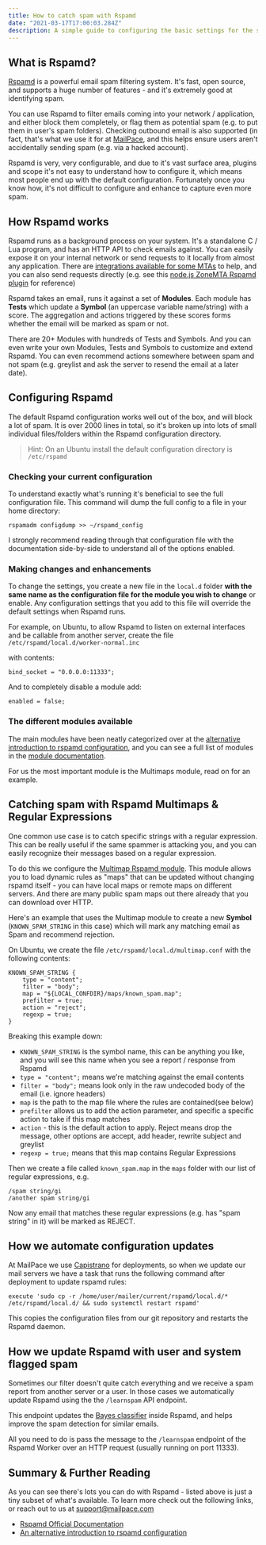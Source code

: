 ```yaml
---
title: How to catch spam with Rspamd
date: "2021-03-17T17:00:03.284Z"
description: A simple guide to configuring the basic settings for the spam filtering system Rspamd
---
```


## What is Rspamd?

[Rspamd](https://rspamd.com/) is a powerful email spam filtering system. It's fast, open source, and supports a huge number of features - and it's extremely good at identifying spam.

You can use Rspamd to filter emails coming into your network / application, and either block them completely, or flag them as potential spam (e.g. to put them in user's spam folders). Checking outbound email is also supported (in fact, that's what we use it for at [MailPace](https://mailpace.com), and this helps ensure users aren't accidentally sending spam (e.g. via a hacked account).

Rspamd is very, very configurable, and due to it's vast surface area, plugins and scope it's not easy to understand how to configure it, which means most people end up with the default configuration. Fortunately once you know how, it's not difficult to configure and enhance to capture even more spam.

## How Rspamd works

Rspamd runs as a background process on your system. It's a standalone C / Lua program, and has an HTTP API to check emails against. You can easily expose it on your internal network or send requests to it locally from almost any application. There are [integrations available for some MTAs](https://rspamd.com/doc/integration.html) to help, and you can also send requests directly (e.g. see this [node.js ZoneMTA Rspamd plugin](https://github.com/zone-eu/zone-mta/tree/8b8efd9f5b5365e1408a9a4fef6c630469506cf1/plugins/core/rspamd) for reference)

Rspamd takes an email, runs it against a set of **Modules**. Each module has **Tests** which update a **Symbol** (an uppercase variable name/string) with a score. The aggregation and actions triggered by these scores forms whether the email will be marked as spam or not.

There are 20+ Modules with hundreds of Tests and Symbols. And you can even write your own Modules, Tests and Symbols to customize and extend Rspamd. You can even recommend actions somewhere between spam and not spam (e.g. greylist and ask the server to resend the email at a later date).

## Configuring Rspamd

The default Rspamd configuration works well out of the box, and will block a lot of spam. It is over 2000 lines in total, so it's broken up into lots of small individual files/folders within the Rspamd configuration directory.

> Hint: On an Ubuntu install the default configuration directory is `/etc/rspamd`

### Checking your current configuration

To understand exactly what's running it's beneficial to see the full configuration file. This command will dump the full config to a file in your home directory:

`rspamadm configdump >> ~/rspamd_config`

I strongly recommend reading through that configuration file with the documentation side-by-side to understand all of the options enabled.

### Making changes and enhancements

To change the settings, you create a new file in the `local.d` folder **with the same name as the configuration file for the module you wish to change** or enable. Any configuration settings that you add to this file will override the default settings when Rspamd runs.

For example, on Ubuntu, to allow Rspamd to listen on external interfaces and be callable from another server, create the file `/etc/rspamd/local.d/worker-normal.inc`

with contents:

```
bind_socket = "0.0.0.0:11333";
```

And to completely disable a module add:

```
enabled = false;
```

### The different modules available

The main modules have been neatly categorized over at the [alternative introduction to rspamd configuration](https://www.0xf8.org/2018/05/an-alternative-introduction-to-rspamd-configuration-modules/), and you can see a full list of modules in the [module documentation](https://rspamd.com/doc/modules/).

For us the most important module is the Multimaps module, read on for an example.

## Catching spam with Rspamd Multimaps & Regular Expressions

One common use case is to catch specific strings with a regular expression. This can be really useful if the same spammer is attacking you, and you can easily recognize their messages based on a regular expression.

To do this we configure the [Multimap Rspamd module](https://rspamd.com/doc/modules/multimap.html). This module allows you to load dynamic rules as "maps" that can be updated without changing rspamd itself - you can have local maps or remote maps on different servers. And there are many public spam maps out there already that you can download over HTTP.

Here's an example that uses the Multimap module to create a new **Symbol** (`KNOWN_SPAM_STRING` in this case) which will mark any matching email as Spam and recommend rejection.

On Ubuntu, we create the file `/etc/rspamd/local.d/multimap.conf` with the following contents:

```
KNOWN_SPAM_STRING {
    type = "content";
    filter = "body";
    map = "${LOCAL_CONFDIR}/maps/known_spam.map";
    prefilter = true;
    action = "reject";
    regexp = true;
}
```
Breaking this example down:

- `KNOWN_SPAM_STRING` is the symbol name, this can be anything you like, and you will see this name when you see a report / response from Rspamd
- `type = "content";` means we're matching against the email contents
- `filter = "body";` means look only in the raw undecoded body of the email (i.e. ignore headers)
- `map` is the path to the map file where the rules are contained(see below)
- `prefilter` allows us to add the action parameter, and specific a specific action to take if this map matches
- `action` - this is the default action to apply. Reject means drop the message, other options are accept, add header, rewrite subject and greylist
- `regexp = true;` means that this map contains Regular Expressions

Then we create a file called `known_spam.map` in the `maps` folder with our list of regular expressions, e.g.

```
/spam string/gi
/another spam string/gi
```

Now any email that matches these regular expressions (e.g. has "spam string" in it) will be marked as REJECT.

## How we automate configuration updates

At MailPace we use [Capistrano](https://capistranorb.com/) for deployments, so when we update our mail servers we have a task that runs the following command after deployment to update rspamd rules:

```
execute 'sudo cp -r /home/user/mailer/current/rspamd/local.d/* /etc/rspamd/local.d/ && sudo systemctl restart rspamd'
```

This copies the configuration files from our git repository and restarts the Rspamd daemon.

## How we update Rspamd with user and system flagged spam

Sometimes our filter doesn't quite catch everything and we receive a spam report from another server or a user. In those cases we automatically update Rspamd using the the `/learnspam` API endpoint.

This endpoint updates the [Bayes classifier](https://en.wikipedia.org/wiki/Bayes_classifier) inside Rspamd, and helps improve the spam detection for similar emails.

All you need to do is pass the message to the `/learnspam` endpoint of the Rspamd Worker over an HTTP request (usually running on port 11333).

## Summary & Further Reading

As you can see there's lots you can do with Rspamd - listed above is just a tiny subset of what's available. To learn more check out the following links, or reach out to us at support@mailpace.com

- [Rspamd Official Documentation](https://rspamd.com/doc/index.html)
- [An alternative introduction to rspamd configuration](https://www.0xf8.org/2018/05/an-alternative-introduction-to-rspamd-configuration-introduction/)